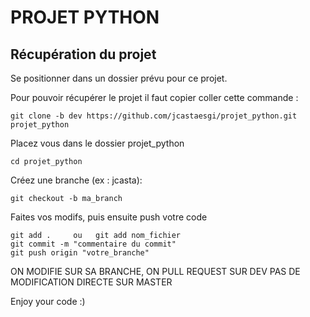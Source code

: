 
# PROJET PYTHON


## Récupération du projet

Se positionner dans un dossier prévu pour ce projet.

Pour pouvoir récupérer le projet il faut copier coller cette commande :
```
git clone -b dev https://github.com/jcastaesgi/projet_python.git projet_python
```
Placez vous dans le dossier projet_python
```
cd projet_python
```
Créez une branche (ex : jcasta):
```
git checkout -b ma_branch
```
Faites vos modifs, puis ensuite push votre code
```
git add .     ou   git add nom_fichier
git commit -m "commentaire du commit"
git push origin "votre_branche"
```

ON MODIFIE SUR SA BRANCHE, ON PULL REQUEST SUR DEV
PAS DE MODIFICATION DIRECTE SUR MASTER


Enjoy your code :)
